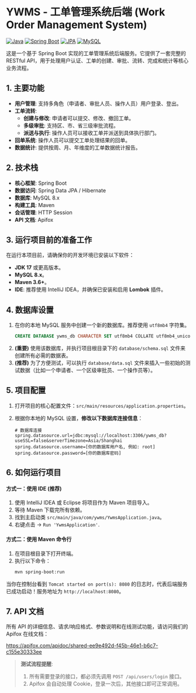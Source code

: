 # YWMS - 工单管理系统后端 (Work Order Management System)

[![Java](https://img.shields.io/badge/Java-17-orange.svg)](https://www.oracle.com/java/technologies/javase/jdk17-archive-downloads.html)
[![Spring Boot](https://img.shields.io/badge/Spring%20Boot-3.x-brightgreen.svg)](https://spring.io/projects/spring-boot)
[![JPA](https://img.shields.io/badge/JPA-Hibernate-blue.svg)](https://hibernate.org/)
[![MySQL](https://img.shields.io/badge/Database-MySQL%208-blue.svg)](https://www.mysql.com/)

这是一个基于 Spring Boot 实现的工单管理系统后端服务。它提供了一套完整的 RESTful API，用于处理用户认证、工单的创建、审批、流转、完成和统计等核心业务流程。

## 1. 主要功能

- **用户管理**: 支持多角色（申请者、审批人员、操作人员）用户登录、登出。
- **工单流转**:
  - **创建与修改**: 申请者可以提交、修改、撤回工单。
  - **多级审批**: 支持区、市、省三级审批流程。
  - **派送与执行**: 操作人员可以接收工单并派送到具体执行部门。
- **回单系统**: 操作人员可以提交工单处理结果的回单。
- **数据统计**: 提供按周、月、年维度的工单数据统计报告。

## 2. 技术栈

- **核心框架**: Spring Boot
- **数据访问**: Spring Data JPA / Hibernate
- **数据库**: MySQL 8.x
- **构建工具**: Maven
- **会话管理**: HTTP Session
- **API 文档**: Apifox

## 3. 运行项目前的准备工作

在运行本项目前，请确保你的开发环境已安装以下软件：

- **JDK 17** 或更高版本。
- **MySQL 8.x**。
- **Maven 3.6+**。
- **IDE**: 推荐使用 IntelliJ IDEA，并确保已安装和启用 **Lombok** 插件。

## 4. 数据库设置

1.  在你的本地 MySQL 服务中创建一个新的数据库。推荐使用 `utf8mb4` 字符集。
    ```sql
    CREATE DATABASE ywms_db CHARACTER SET utf8mb4 COLLATE utf8mb4_unicode_ci;
    ```
2.  **(重要)** 使用该数据库，并执行项目根目录下的 `database/schema.sql` 文件来创建所有必需的数据表。
3.  **(推荐)** 为了方便测试，可以执行 `database/data.sql` 文件来插入一些初始的测试数据（比如一个申请者、一个区级审批员、一个操作员等）。

## 5. 项目配置

1.  打开项目的核心配置文件：`src/main/resources/application.properties`。
2.  根据你本地的 MySQL 设置，**修改以下数据库连接信息**：

    ```properties
    # 数据库连接
    spring.datasource.url=jdbc:mysql://localhost:3306/ywms_db?useSSL=false&serverTimezone=Asia/Shanghai
    spring.datasource.username=[你的数据库用户名, 例如: root]
    spring.datasource.password=[你的数据库密码]
    ```

## 6. 如何运行项目

#### 方式一：使用 IDE (推荐)
1.  使用 IntelliJ IDEA 或 Eclipse 将项目作为 Maven 项目导入。
2.  等待 Maven 下载完所有依赖。
3.  找到主启动类 `src/main/java/com/ywms/YwmsApplication.java`。
4.  右键点击 -> `Run 'YwmsApplication'`.

#### 方式二：使用 Maven 命令行
1.  在项目根目录下打开终端。
2.  执行以下命令：
    ```bash
    mvn spring-boot:run
    ```

当你在控制台看到 `Tomcat started on port(s): 8080` 的日志时，代表后端服务已成功启动！服务地址为 `http://localhost:8080`。

## 7. API 文档

所有 API 的详细信息、请求/响应格式、参数说明和在线测试功能，请访问我们的 Apifox 在线文档：

https://apifox.com/apidoc/shared-ee9e492d-f45b-46e1-b6c7-c155e30333ee

> **测试流程提醒**:
> 1.  所有需要登录的接口，都必须先调用 `POST /api/users/login` 接口。
> 2.  Apifox 会自动处理 Cookie，登录一次后，其他接口即可正常调用。